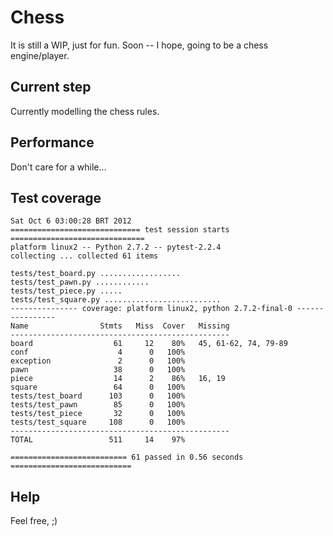 Chess
=====

It is still a WIP, just for fun. Soon -- I hope, going to be a chess engine/player. 

## Current step
Currently modelling the chess rules.

## Performance
Don't care for a while...

## Test coverage

    Sat Oct 6 03:00:28 BRT 2012
    ============================= test session starts ==============================
    platform linux2 -- Python 2.7.2 -- pytest-2.2.4
    collecting ... collected 61 items
    
    tests/test_board.py ..................
    tests/test_pawn.py ............
    tests/test_piece.py .....
    tests/test_square.py ..........................
    --------------- coverage: platform linux2, python 2.7.2-final-0 ----------------
    Name                Stmts   Miss  Cover   Missing
    -------------------------------------------------
    board                  61     12    80%   45, 61-62, 74, 79-89
    conf                    4      0   100%   
    exception               2      0   100%   
    pawn                   38      0   100%   
    piece                  14      2    86%   16, 19
    square                 64      0   100%   
    tests/test_board      103      0   100%   
    tests/test_pawn        85      0   100%   
    tests/test_piece       32      0   100%   
    tests/test_square     108      0   100%   
    -------------------------------------------------
    TOTAL                 511     14    97%   
    
    ========================== 61 passed in 0.56 seconds ===========================

## Help
Feel free, ;)
